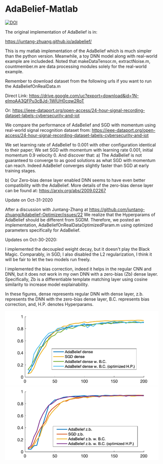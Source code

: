 # AdaBelief-Matlab

[![DOI](https://zenodo.org/badge/308234256.svg)](https://zenodo.org/badge/latestdoi/308234256)

The original implementation of AdaBelief is in:

https://juntang-zhuang.github.io/adabelief/

This is my matlab implementation of the AdaBelief which is much simpler than the python version. Meanwhile, a toy DNN model along with real-world example are includeded. Noted that makeDataTensor.m, extractNoise.m, countmember.m are data processing modules solely for the real-world example.

Remember to download dataset from the following urls if you want to run the AdaBeliefOnRealData.m

Direct Link:
https://drive.google.com/uc?export=download&id=1N-eImoAA3QFPu3cBJd-1WIUH0cqw2RoT

Or:
https://ieee-dataport.org/open-access/24-hour-signal-recording-dataset-labels-cybersecurity-and-iot

We compare the performance of AdaBelief and SGD with momentum using real-world signal recognition dataset from:
https://ieee-dataport.org/open-access/24-hour-signal-recording-dataset-labels-cybersecurity-and-iot

We set learning rate of AdaBelief to 0.001 with other configuration identical to their paper; We set SGD with momentum with learning rate 0.001, initial momentum 0.9 velocity 0. And discover that:
a) The AdaBelief is not guaranteed to converge to as good solutions as what SGD with momentum can reach. Indeed AdaBelief converges slightly faster than SGD at early training stages.

b) Our Zero-bias dense layer enabled DNN seems to have even better compatibility with the AdaBelief. 
More details of the zero-bias dense layer can be found at:
https://arxiv.org/abs/2009.02267


Update on Oct-31-2020

After a discussion with Juntang-Zhang at https://github.com/juntang-zhuang/Adabelief-Optimizer/issues/22 We realize that the Hyperparams of AdaBelief should be different from SGDM. Therefore, we posted an implementation, AdaBeliefOnRealDataOptimizedParam.m using optimized parameters specifically for AdaBelief.

Updates on Oct-30-2020:

I implemented the decoupled weight decay, but it doesn't play the Black Magic. Comparably, in SGD, I also disabled the L2 regularization, I think it will be fair to let the two models run freely.

I implemented the bias correction, indeed it helps in the regular CNN and DNN, but it does not work in my own DNN with a zero-bias (Zb) dense layer. Specifically, Zb is a differentiable template matching layer using cosine similarity to increase model explainability.

In these figures, dense represents regular DNN with dense layer, z.b. represents the DNN with the zero-bias dense layer, B.C. represents bias correction, and, H.P. denotes Hyperparams.

![alt text](https://github.com/pcwhy/AdaBelief-Matlab/blob/main/TrainingSGDADAMFC.png)
![alt text](https://github.com/pcwhy/AdaBelief-Matlab/blob/main/TrainingSGDADAMZb.png)

